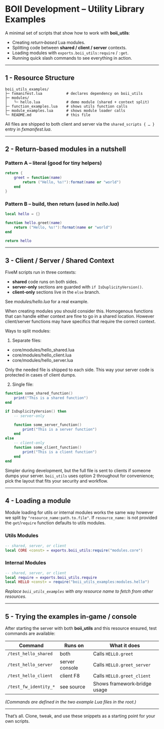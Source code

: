 # BOII Development – Utility Library Examples

A minimal set of scripts that show how to work with **boii_utils**:

* Creating *return‑based* Lua modules.
* Splitting code between **shared / client / server** contexts.
* Loading modules with `exports.boii_utils:require` / `:get`.
* Running quick slash commands to see everything in action.

---

## 1 - Resource Structure

```
boii_utils_examples/
├─ fxmanifest.lua           # declares dependency on boii_utils
├─ modules/
│   └─ hello.lua            # demo module (shared + context split)
├─ function_examples.lua    # shows utils function calls
├─ module_examples.lua      # shows module loader calls
└─ README.md                # this file
```

All files are shipped to both client and server via the `shared_scripts { … }` entry in *fxmanifest.lua*.

---

## 2 - Return‑based modules in a nutshell

### Pattern A – literal (good for tiny helpers)

```lua
return {
    greet = function(name)
        return ("Hello, %s!"):format(name or "world")
    end
}
```

### Pattern B – build, then return (used in *hello.lua*)

```lua
local hello = {}

function hello.greet(name)
    return ("Hello, %s!"):format(name or "world")
end

return hello
```
---

## 3 - Client / Server / Shared Context

FiveM scripts run in three contexts:

* **shared** code runs on both sides.
* **server‑only** sections are guarded with `if IsDuplicityVersion()`.
* **client‑only** sections live in the `else` branch.

See *modules/hello.lua* for a real example.

When creating modules you should consider this.
Homogenous functions that can handle either context are fine to go in a shared location. 
However client/server functions may have specifics that require the correct context.

Ways to split modules:

1. Separate files:
- core/modules/hello_shared.lua
- core/modules/hello_client.lua
- core/modules/hello_server.lua

Only the needed file is shipped to each side.
This way your server code is protected in cases of client dumps.

2. Single file:
```lua
function some_shared_function()
    print("This is a shared function")
end

if IsDuplicityVersion() then
    -- server‑only

    function some_server_function()
        print("This is a server function")
    end
else
    -- client‑only
    function some_client_function()
        print("This is a client function")
    end
end
```

Simpler during development, but the full file is sent to clients if someone dumps your server.
`boii_utils` uses option 2 throughout for convenience; pick the layout that fits your security and workflow.  

---

## 4 - Loading a module

Module loading for utils or internal modules works the same way however we split by `"resource_name:path.to.file"`.
If `resource_name:` is not provided the `get`/`require` function defaults to utils modules.

### Utils Modules
```lua
-- shared, server, or client
local CORE <const> = exports.boii_utils:require("modules.core")
```

### Internal Modules
```lua
-- shared, server, or client
local require = exports.boii_utils.require
local HELLO <const> = require("boii_utils_examples:modules.hello")
```

*Replace `boii_utils_examples` with any resource name to fetch from other resources.*

---

## 5 - Trying the examples in‑game / console

After starting the server with both **boii\_utils** and this resource
ensured, test commands are available:

| Command               | Runs on        | What it does                 |
| --------------------- | -------------- | ---------------------------- |
| `/test_hello_shared`  | both           | Calls `HELLO.greet`          |
| `/test_hello_server`  | server console | Calls `HELLO.greet_server`   |
| `/test_hello_client`  | client F8      | Calls `HELLO.greet_client`   |
| `/test_fw_identity_*` | see source     | Shows framework‑bridge usage |

*(Commands are defined in the two example Lua files in the root.)*

---

That’s all. Clone, tweak, and use these snippets as a starting point for your own scripts.
